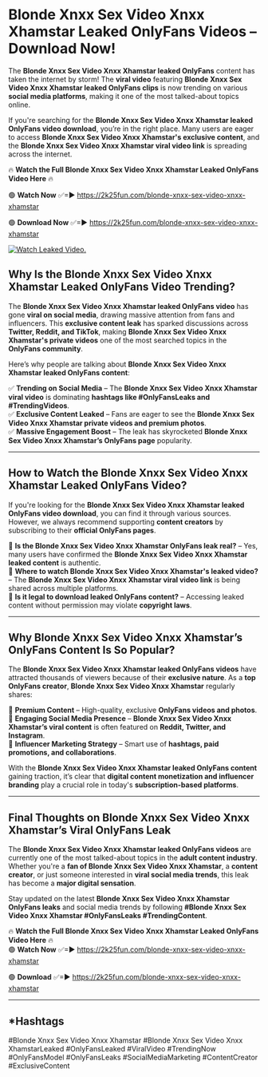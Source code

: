 # Blonde Xnxx Sex Video Xnxx Xhamstar Leaked OnlyFans Videos – Download Now!

The **Blonde Xnxx Sex Video Xnxx Xhamstar leaked OnlyFans** content has taken the internet by storm! The **viral video** featuring **Blonde Xnxx Sex Video Xnxx Xhamstar leaked OnlyFans clips** is now trending on various **social media platforms**, making it one of the most talked-about topics online.  

If you're searching for the **Blonde Xnxx Sex Video Xnxx Xhamstar leaked OnlyFans video download**, you’re in the right place. Many users are eager to access **Blonde Xnxx Sex Video Xnxx Xhamstar's exclusive content**, and the **Blonde Xnxx Sex Video Xnxx Xhamstar viral video link** is spreading across the internet.  

🔥 **Watch the Full Blonde Xnxx Sex Video Xnxx Xhamstar Leaked OnlyFans Video Here** 🔥  

🟢 **Watch Now** ✅=► https://2k25fun.com/blonde-xnxx-sex-video-xnxx-xhamstar

🟢 **Download Now** ✅=► https://2k25fun.com/blonde-xnxx-sex-video-xnxx-xhamstar

[![Watch Leaked Video.](https://miro.medium.com/v2/resize:fit:828/format:webp/1*cilzJN44JGOrTw9NJCrNHA.gif "Watch Leaked Video")](https://2k25fun.com/blonde-xnxx-sex-video-xnxx-xhamstar)

## **Why Is the Blonde Xnxx Sex Video Xnxx Xhamstar Leaked OnlyFans Video Trending?**  

The **Blonde Xnxx Sex Video Xnxx Xhamstar leaked OnlyFans video** has gone **viral on social media**, drawing massive attention from fans and influencers. This **exclusive content leak** has sparked discussions across **Twitter, Reddit, and TikTok**, making **Blonde Xnxx Sex Video Xnxx Xhamstar's private videos** one of the most searched topics in the **OnlyFans community**.  

Here’s why people are talking about **Blonde Xnxx Sex Video Xnxx Xhamstar leaked OnlyFans content**:  

✅ **Trending on Social Media** – The **Blonde Xnxx Sex Video Xnxx Xhamstar viral video** is dominating **hashtags like #OnlyFansLeaks and #TrendingVideos**.  
✅ **Exclusive Content Leaked** – Fans are eager to see the **Blonde Xnxx Sex Video Xnxx Xhamstar private videos and premium photos**.  
✅ **Massive Engagement Boost** – The leak has skyrocketed **Blonde Xnxx Sex Video Xnxx Xhamstar’s OnlyFans page** popularity.  

---

## **How to Watch the Blonde Xnxx Sex Video Xnxx Xhamstar Leaked OnlyFans Video?**  

If you're looking for the **Blonde Xnxx Sex Video Xnxx Xhamstar leaked OnlyFans video download**, you can find it through various sources. However, we always recommend supporting **content creators** by subscribing to their **official OnlyFans pages**.  

🔹 **Is the Blonde Xnxx Sex Video Xnxx Xhamstar OnlyFans leak real?** – Yes, many users have confirmed the **Blonde Xnxx Sex Video Xnxx Xhamstar leaked content** is authentic.  
🔹 **Where to watch Blonde Xnxx Sex Video Xnxx Xhamstar's leaked video?** – The **Blonde Xnxx Sex Video Xnxx Xhamstar viral video link** is being shared across multiple platforms.  
🔹 **Is it legal to download leaked OnlyFans content?** – Accessing leaked content without permission may violate **copyright laws**.  

---

## **Why Blonde Xnxx Sex Video Xnxx Xhamstar’s OnlyFans Content Is So Popular?**  

The **Blonde Xnxx Sex Video Xnxx Xhamstar leaked OnlyFans videos** have attracted thousands of viewers because of their **exclusive nature**. As a **top OnlyFans creator**, **Blonde Xnxx Sex Video Xnxx Xhamstar** regularly shares:  

📌 **Premium Content** – High-quality, exclusive **OnlyFans videos and photos**.  
📌 **Engaging Social Media Presence** – **Blonde Xnxx Sex Video Xnxx Xhamstar’s viral content** is often featured on **Reddit, Twitter, and Instagram**.  
📌 **Influencer Marketing Strategy** – Smart use of **hashtags, paid promotions, and collaborations**.  

With the **Blonde Xnxx Sex Video Xnxx Xhamstar leaked OnlyFans content** gaining traction, it’s clear that **digital content monetization and influencer branding** play a crucial role in today's **subscription-based platforms**.  

---

## **Final Thoughts on Blonde Xnxx Sex Video Xnxx Xhamstar’s Viral OnlyFans Leak**  

The **Blonde Xnxx Sex Video Xnxx Xhamstar leaked OnlyFans videos** are currently one of the most talked-about topics in the **adult content industry**. Whether you're a **fan of Blonde Xnxx Sex Video Xnxx Xhamstar**, a **content creator**, or just someone interested in **viral social media trends**, this leak has become a **major digital sensation**.  

Stay updated on the latest **Blonde Xnxx Sex Video Xnxx Xhamstar OnlyFans leaks** and social media trends by following **#Blonde Xnxx Sex Video Xnxx Xhamstar #OnlyFansLeaks #TrendingContent**.  

🔥 **Watch the Full Blonde Xnxx Sex Video Xnxx Xhamstar Leaked OnlyFans Video Here** 🔥  
🟢 **Watch Now** ✅=► https://2k25fun.com/blonde-xnxx-sex-video-xnxx-xhamstar

🟢 **Download** ✅=► https://2k25fun.com/blonde-xnxx-sex-video-xnxx-xhamstar

---

## *Hashtags
#Blonde Xnxx Sex Video Xnxx Xhamstar #Blonde Xnxx Sex Video Xnxx XhamstarLeaked #OnlyFansLeaked #ViralVideo #TrendingNow #OnlyFansModel #OnlyFansLeaks #SocialMediaMarketing #ContentCreator #ExclusiveContent  
